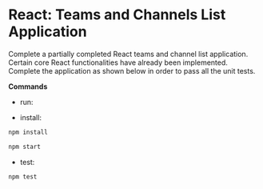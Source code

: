 # React: Teams and Channels List Application

Complete a partially completed React teams and channel list application. Certain core React functionalities have already been implemented. Complete the application as shown below in order to pass all the unit tests.

**Commands**

- run:

- install:

```bash
npm install
```

```bash
npm start
```

- test:

```bash
npm test
```

